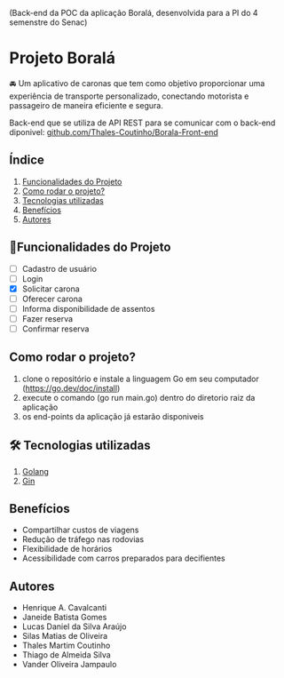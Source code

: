 (Back-end da POC da aplicação Boralá, desenvolvida para a PI do 4 semenstre do Senac) 

# Projeto Boralá

🚘 Um aplicativo de caronas que tem como objetivo proporcionar uma experiência de transporte personalizado, conectando motorista e passageiro de maneira eficiente e segura.

Back-end que se utiliza de API REST para se comunicar com o back-end diponivel: [github.com/Thales-Coutinho/Borala-Front-end](https://github.com/Thales-Coutinho/Borala-Front-end)

## Índice
1. [Funcionalidades do Projeto](#funcionalidades)
2. [Como rodar o projeto?](#executar)
3. [Tecnologias utilizadas](#tecnologias)
4. [Benefícios](#beneficios)
5. [Autores](#autores)

<div id='funcionalidades'/>

## 📱Funcionalidades do Projeto
- [ ] Cadastro de usuário
- [ ] Login
- [X] Solicitar carona
- [ ] Oferecer carona
- [ ] Informa disponibilidade de assentos
- [ ] Fazer reserva 
- [ ] Confirmar reserva

<div id='executar'/>  

## Como rodar o projeto?

1. clone o repositório e instale a linguagem Go em seu computador (https://go.dev/doc/install)
3. execute o comando (go run main.go) dentro do diretorio raiz da aplicação
4. os end-points da aplicação já estarão disponiveis

<div id='tecnologias'/>  

## 🛠️ Tecnologias utilizadas

1. [Golang](https://go.dev/)
2. [Gin](https://gin-gonic.com/)

<div id='beneficios'/>  

## Benefícios
- Compartilhar custos de viagens
- Redução de tráfego nas rodovias
- Flexibilidade de horários
- Acessibilidade com carros preparados para decifientes

<div id='autores'/>  

## Autores
-   Henrique A. Cavalcanti
-   Janeide Batista Gomes 
-   Lucas Daniel da Silva Araújo 
-   Silas Matias de Oliveira
-   Thales Martim  Coutinho
-   Thiago de Almeida Silva
-   Vander Oliveira Jampaulo 

